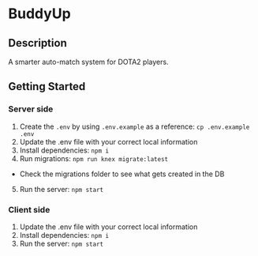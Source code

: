 # BuddyUp

## Description
A smarter auto-match system for DOTA2 players.

## Getting Started

### Server side
1. Create the `.env` by using `.env.example` as a reference: `cp .env.example .env`
2. Update the .env file with your correct local information
3. Install dependencies: `npm i`
4. Run migrations: `npm run knex migrate:latest`
  - Check the migrations folder to see what gets created in the DB
5. Run the server: `npm start`

### Client side
1. Update the .env file with your correct local information
2. Install dependencies: `npm i`
3. Run the server: `npm start`
